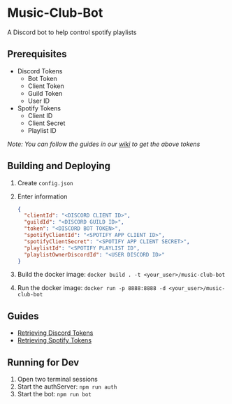 # Music-Club-Bot

A Discord bot to help control spotify playlists

## Prerequisites

- Discord Tokens
  - Bot Token
  - Client Token
  - Guild Token
  - User ID
- Spotify Tokens
  - Client ID
  - Client Secret
  - Playlist ID

_Note: You can follow the guides in our [wiki](https://github.com/McMumf/Music-Club-Bot/wiki) to get the above tokens_

## Building and Deploying

1) Create `config.json`
2) Enter information

    ```json
    {
      "clientId": "<DISCORD CLIENT ID>",
      "guildId": "<DISCORD GUILD ID>",
      "token": "<DISCORD BOT TOKEN>",
      "spotifyClientId": "<SPOTIFY APP CLIENT ID>",
      "spotifyClientSecret": "<SPOTIFY APP CLIENT SECRET>",
      "playlistId": "<SPOTIFY PLAYLIST ID",
      "playlistOwnerDiscordId": "<USER DISCORD ID>"
    }
    ```

3) Build the docker image: `docker build . -t <your_user>/music-club-bot`
4) Run the docker image: `docker run -p 8888:8888 -d <your_user>/music-club-bot`

## Guides

- [Retrieving Discord Tokens](https://github.com/McMumf/Music-Club-Bot/wiki/Setting-up-the-Discord-App)
- [Retrieving Spotify Tokens](https://github.com/McMumf/Music-Club-Bot/wiki/Setting-up-the-Spotify-App)

## Running for Dev

1. Open two terminal sessions
2. Start the authServer: `npm run auth`
3. Start the bot: `npm run bot`

